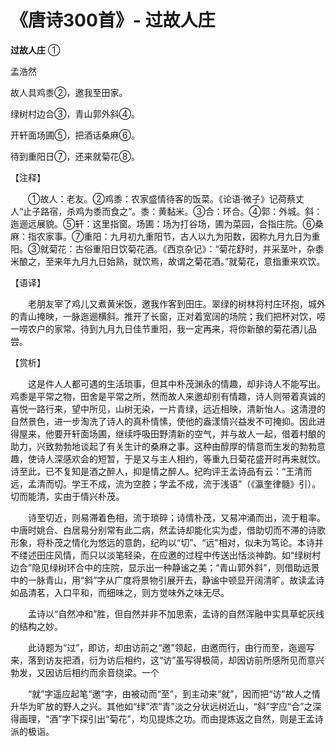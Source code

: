 # 《唐诗300首》- 过故人庄

**过故人庄** ①  

孟浩然  

故人具鸡黍②，邀我至田家。  

绿树村边合③，青山郭外斜④。  

开轩面场圃⑤，把酒话桑麻⑥。  

待到重阳日⑦，还来就菊花⑧。  

【注释】  

&ensp;&ensp;&ensp;&ensp;①故人：老友。②鸡黍：农家盛情待客的饭菜。《论语·微子》记荷蔡丈人“止子路宿，杀鸡为黍而食之”。黍：黄黏米。③合：环合。④郭：外城。斜：迤逦远展貌。⑤轩：这里指窗。场圃：场为打谷场，圃为菜园，合指庄院。⑥桑麻：指农家事。⑦重阳：九月初九重阳节，古人以九为阳数，因称九月九日为重阳。③就菊花：古俗重阳日饮菊花酒。《西京杂记》：“菊花舒时，并采茎叶，杂黍米酿之，至来年九月九日始熟，就饮焉，故谓之菊花酒。”就菊花，意指重来欢饮。  

【语译】  

&ensp;&ensp;&ensp;&ensp;老朋友宰了鸡儿又煮黄米饭，邀我作客到田庄。翠绿的树林将村庄环抱，城外的青山掩映，一脉迤逦横斜。推开了长窗，正对着宽阔的场院；我们把杯对饮，唠一唠农户的家常。待到九月九日佳节重阳，我一定再来，将你新酿的菊花酒儿品尝。  

【赏析】  

&ensp;&ensp;&ensp;&ensp;这是件人人都可遇的生活琐事，但其中朴茂渊永的情趣，却非诗人不能写出。鸡黍是平常之物，田舍是平常之所，然而故人来邀却别有情趣，诗人则带着真诚的喜悦一路行来，望中所见，山树无染，一片青绿，远近相映，清新怡人。这清澄的自然景色，进一步淘洗了诗人的真朴情愫，使他的盎漾情兴益发不可掩抑。因此进得屋来，他要开轩面场圃，继续呼吸田野清新的空气，并与故人一起，借着村酿的助力，兴致勃勃地谈起了有关生计的桑麻之事。这种由醇厚的情意而生发的勃勃意趣，使诗人深感欢会的短暂，于是又与主人相约，等重九日菊花盛开时再来就饮。诗至此，已不复知是酒之醉人，抑是情之醉人。纪昀评王孟诗品有云：“王清而远，孟清而切。学王不成，流为空腔；学孟不成，流于浅语”（《瀛奎律髓》引）。切而能清，实由于情兴朴茂。  

&ensp;&ensp;&ensp;&ensp;诗至切近，则易滞着色相，流于琐碎；诗情朴茂，又易冲涌而出，流于粗率。中唐时姚合、白居易分别常有此二病，然孟诗却能化实为虚，借助切而不滞的诗歌形象，将朴茂之情化为悠远的意韵，纪昀以“切”、“远”相对，似未为笃论。本诗并不缕述田庄风情，而只以淡笔轻染，在应邀的过程中传送出恬淡神韵。如“绿树村边合”隐见绿树环合中的庄院，显示出一种静谧之美；“青山郭外斜”，则借助远景中的一脉青山，用“斜”字从广度将景物引展开去，静谧中顿显开阔清旷。故读孟诗如品清茗，入口平和，而细味之，则方觉味外之味无尽。  

&ensp;&ensp;&ensp;&ensp;孟诗以“自然冲和”胜，但自然并非不加思索，孟诗的自然浑融中实具草蛇灰线的结构之妙。  

&ensp;&ensp;&ensp;&ensp;此诗题为“过”，即访，却由访前之“邀”领起，由邀而行，由行而至，迤逦写来，落到访友把酒，衍为访后相约，这“访”虽写得极简，却因访前所感所见而意兴勃发，又因访后相约而余音绕梁。一个  

&ensp;&ensp;&ensp;&ensp;“就”字遥应起笔“邀”字，由被动而“至”，到主动来“就”，因而把“访”故人之情升华为旷放的野人之兴。其他如“绿”浓“青”淡之分状远树近山，“斜”字应“合”之深得画理，“酒”字下探引出“菊花”，均见提炼之功。而由提炼返之自然，则是王孟诗派的极诣。

